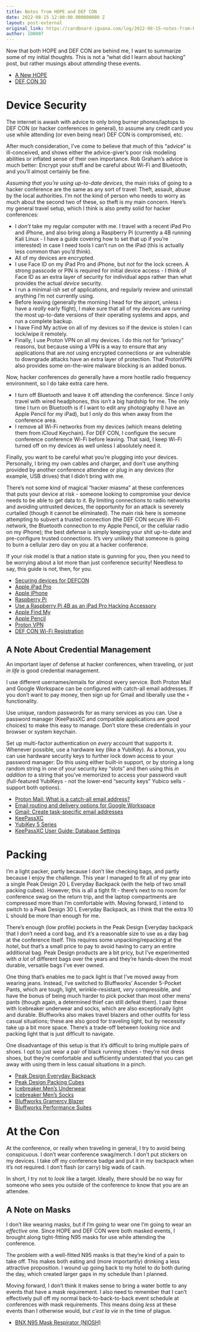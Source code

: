 ```yaml
---
title: Notes from HOPE and DEF CON
date: 2022-08-15 12:00:00.000000000 Z
layout: post-external
original_link: https://cardboard-iguana.com/log/2022-08-15-notes-from-hope-and-def-con.html
author: 100007
---
```


Now that both HOPE and DEF CON are behind me, I want to summarize some of my initial thoughts. This is not a “what did I learn about hacking” post, but rather musings about _attending_ these events.

- [A New HOPE](https://xiv.hope.net/)
- [DEF CON 30](https://defcon.org/html/defcon-30/dc-30-index.html)

# Device Security

The internet is awash with advice to only bring burner phones/laptops to DEF CON (or hacker conferences in general), to assume any credit card you use while attending (or even being near) DEF CON is compromised, etc.

After much consideration, I’ve come to believe that much of this “advice” is ill-conceived, and shows either the advice-giver’s poor risk modeling abilities or inflated sense of their own importance. Rob Graham’s advice is much better: Encrypt your stuff and be careful about Wi-Fi and Bluetooth, and you’ll almost certainly be fine.

_Assuming that you’re using up-to-date devices_, the main risks of going to a hacker conference are the same as any sort of travel: Theft, assault, abuse by the local authorities. I’m not the kind of person who needs to worry as much about the second two of these, so theft is my main concern. Here’s my general travel setup, which I think is also pretty solid for hacker conferences:

- I _don’t_ take my regular computer with me. I travel with a recent iPad Pro and iPhone, and also bring along a Raspberry Pi (currently a 4B running Kali Linux - I have a guide covering how to set that up if you’re interested) in case I need tools I can’t run on the iPad (this is actually less common than you’d think).
- All of my devices are encrypted.
- I use Face ID on my iPad Pro and iPhone, but _not_ for the lock screen. A strong passcode or PIN is required for initial device access - I think of Face ID as an extra layer of security for individual apps rather than what provides the actual _device_ security.
- I run a minimal-ish set of applications, and regularly review and uninstall anything I’m not currently using.
- Before leaving (generally the morning I head for the airport, unless i have a _really_ early flight), I make sure that all of my devices are running the most up-to-date versions of their operating systems and apps, and run a complete backup.
- I have Find My active on all of my devices so if the device is stolen I can lock/wipe it remotely.
- Finally, I use Proton VPN on all my devices. I do this not for “privacy” reasons, but because using a VPN is a way to ensure that any applications that are _not_ using encrypted connections or are vulnerable to downgrade attacks have an extra layer of protection. That ProtonVPN also provides some on-the-wire malware blocking is an added bonus.

Now, hacker conferences _do_ generally have a more hostile radio frequency environment, so I do take extra care here.

- I turn off Bluetooth and leave it off attending the conference. Since I only travel with wired headphones, this isn’t a big hardship for me. The only time I turn on Bluetooth is if I want to edit any photography (I have an Apple Pencil for my iPad), but I only do this when away from the conference area.
- I remove all Wi-Fi networks from my devices (which means deleting them from iCloud Keychain). For DEF CON, I configure the secure conference conference Wi-Fi before leaving. That said, I keep Wi-Fi turned off on my devices as well unless I absolutely need it.

Finally, you want to be careful what you’re plugging into your devices. Personally, I bring my own cables and charger, and don’t use anything provided by another conference attendee or plug in any devices (for example, USB drives) that I didn’t bring with me.

There’s not some kind of magical “hacker miasma” at these conferences that puts your device at risk - someone looking to compromise your device needs to be able to get data to it. By limiting connections to radio networks and avoiding untrusted devices, the opportunity for an attack is severely curtailed (though it cannot be eliminated). The main risk here is someone attempting to subvert a trusted connection (the DEF CON secure Wi-Fi network, the Bluetooth connection to my Apple Pencil, or the cellular radio on my iPhone); the best defense is simply keeping your shit up-to-date and pre-configure trusted connections. It’s very unlikely that someone is going to burn a cellular zero day on you at a hacker conference.

If your risk model is that a nation state is gunning for you, then you need to be worrying about a lot more than just conference security! Needless to say, this guide is not, then, for you.

- [Securing devices for DEFCON](https://blog.erratasec.com/2019/08/securing-devices-for-defcon.html)
- [Apple iPad Pro](https://www.apple.com/ipad-pro/)
- [Apple iPhone](https://www.apple.com/iphone/)
- [Raspberry Pi](https://www.raspberrypi.com/)
- [Use a Raspberry Pi 4B as an iPad Pro Hacking Accessory](https://cardboard-iguana.com/notes/use-a-raspberry-pi-4b-as-an-ipad-pro-hacking-accessory.html)
- [Apple Find My](https://www.apple.com/icloud/find-my/)
- [Apple Pencil](https://www.apple.com/apple-pencil/)
- [Proton VPN](https://protonvpn.com/)
- [DEF CON Wi-Fi Registration](https://wifireg.defcon.org/)

## A Note About Credential Management

An important layer of defense at hacker conferences, when traveling, or just _in life_ is good credential management.

I use different usernames/emails for almost every service. Both Proton Mail and Google Workspace can be configured with catch-all email addresses. If you don’t want to pay money, then sign up for Gmail and liberally use the `+` functionality.

Use unique, random passwords for as many services as you can. Use a password manager (KeePassXC and compatible applications are good choices) to make this easy to manage. Don’t store these credentials in your browser or system keychain.

Set up multi-factor authentication on _every_ account that supports it. Whenever possible, use a hardware key (like a YubiKey). As a bonus, you can use hardware security keys to further lock down access to your password manager: Do this using either built-in support, or by storing a long random string in one of your security key “slots” and then using this _in addition to_ a string that you’ve memorized to access your password vault (full-featured YubiKeys - not the lower-end “security keys” Yubico sells - support both options).

- [Proton Mail: What is a catch-all email address?](https://proton.me/support/catch-all)
- [Email routing and delivery options for Google Workspace](https://support.google.com/a/answer/2685650)
- [Gmail: Create task-specific email addresses](https://support.google.com/a/users/answer/9308648)
- [KeePassXC](https://keepassxc.org)
- [YubiKey 5 Series](https://www.yubico.com/products/yubikey-5-overview/)
- [KeePassXC User Guide: Database Settings](https://keepassxc.org/docs/KeePassXC_UserGuide.html#_database_settings)

# Packing

I’m a light packer, partly because I don’t like checking bags, and partly because I enjoy the challenge. This year I managed to fit all of my gear into a single Peak Design 20 L Everyday Backpack (with the help of two small packing cubes). However, this is all a tight fit - there’s next to no room for conference swag on the return trip, and the laptop compartments are compressed more than I’m comfortable with. Moving forward, I intend to switch to a Peak Design 30 L Everyday Backpack, as I think that the extra 10 L should be more than enough for me.

There’s enough (low profile) pockets in the Peak Design Everyday backpack that I don’t need a cord bag, and it’s a reasonable size to use as a day bag at the conference itself. This requires some unpacking/repacking at the hotel, but that’s a small price to pay to avoid having to carry an entire additional bag. Peak Design products are a bit pricy, but I’ve experimented with _a lot_ of different bags over the years and they’re hands-down the most durable, versatile bags I’ve ever owned.

One thing that’s enables me to pack light is that I’ve moved away from wearing jeans. Instead, I’ve switched to Bluffworks’ Ascender 5-Pocket Pants, which are tough, light, wrinkle-resistant, _very_ compressible, and have the bonus of being much harder to pick pocket than most other mens’ pants (though again, a determined thief can still defeat them). I pair these with Icebreaker underwear and socks, which are also exceptionally light and durable. Bluffworks also makes travel blazers and other outfits for less casual situations; these are also good for traveling light, but by necessity take up a bit more space. There’s a trade-off between looking nice and packing light that is just difficult to navigate.

One disadvantage of this setup is that it’s difficult to bring multiple pairs of shoes. I opt to just wear a pair of black running shoes - they’re not dress shoes, but they’re comfortable and sufficiently understated that you can get away with using them in less casual situations in a pinch.

- [Peak Design Everyday Backpack](https://www.peakdesign.com/products/everyday-backpack)
- [Peak Design Packing Cubes](https://www.peakdesign.com/products/packing-cube/)
- [Icebreaker Men’s Underwear](https://www.icebreaker.com/en-us/mens-underwear)
- [Icebreaker Men’s Socks](https://www.icebreaker.com/en-us/mens-socks)
- [Bluffworks Gramercy Blazer](https://shop.bluffworks.com/products/gramercy-blazer-classic-fit-blue-hour)
- [Bluffworks Performance Suites](https://shop.bluffworks.com/pages/performance-suits)

# At the Con

At the conference, or really when traveling in general, I try to avoid being conspicuous. I don’t wear conference swag/merch. I don’t put stickers on my devices. I take off my conference badge and put it in my backpack when it’s not required. I don’t flash (or carry) big wads of cash.

In short, I try not to _look_ like a target. Ideally, there should be no way for someone who sees you outside of the conference to know that you are an attendee.

## A Note on Masks

I don’t like wearing masks, but if I’m going to wear one I’m going to wear an _effective_ one. Since HOPE and DEF CON were both masked events, I brought along tight-fitting N95 masks for use while attending the conference.

The problem with a well-fitted N95 masks is that they’re kind of a pain to take off. This makes both eating and (more importantly) drinking a less attractive proposition. I wound up going back to my hotel to do both during the day, which created larger gaps in my schedule than I planned.

Moving forward, I don’t think it makes sense to bring a water bottle to any events that have a mask requirement. I also need to remember that I can’t effectively pull off my normal back-to-back-to-back event schedule at conferences with mask requirements. This means doing _less_ at these events than I otherwise would, but _c’est la vie_ in the time of plague.

- [BNX N95 Mask Respirator (NIOSH)](https://bnx.com/products/n95-mask-black-made-in-usa-bifold-h95b/)
